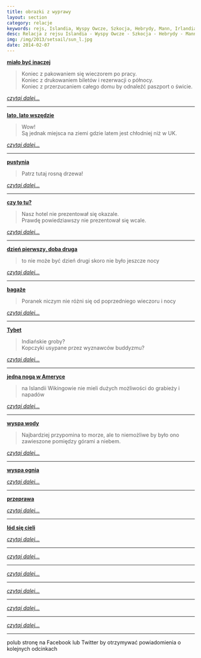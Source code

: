 ```yaml
---
title: obrazki z wyprawy
layout: section
category: relacje
keywords: rejs, Islandia, Wyspy Owcze, Szkocja, Hebrydy, Mann, Irlandia
desc: Relacja z rejsu Islandia - Wyspy Owcze - Szkocja - Hebrydy - Mann - Irlandia
img: /img/2013/setsail/sun_l.jpg
date: 2014-02-07
---
```


**[miało być inaczej](/obrazki-z-wyprawy/mialo-byc-inaczej.html)**
   
> Koniec z pakowaniem się wieczorem po pracy.   
> Koniec z drukowaniem biletów i rezerwacji o północy.   
> Koniec z przerzucaniem całego domu by odnaleźć paszport o świcie.  

*[czytaj dalej...](/obrazki-z-wyprawy/mialo-byc-inaczej.html)*

-----------------------

**[lato, lato wszędzie](/obrazki-z-wyprawy/lato-wszedzie.html)**

> Wow!   
> Są jednak miejsca na ziemi gdzie latem jest chłodniej niż w UK.  

*[czytaj dalej...](/obrazki-z-wyprawy/lato-wszedzie.html)*

-----------------------

**[pustynia](/obrazki-z-wyprawy/pustynia.html)**

> Patrz tutaj rosną drzewa!  

*[czytaj dalej...](/obrazki-z-wyprawy/pustynia.html)*

-----------------------

**[czy to tu?](/obrazki-z-wyprawy/czy-to-tu.html)**

> Nasz hotel nie prezentował się okazale.   
> Prawdę powiedziawszy nie prezentował się wcale.

*[czytaj dalej...](/obrazki-z-wyprawy/czy-to-tu.html)*

-----------------------

**[dzień pierwszy, doba druga](/obrazki-z-wyprawy/dzien-1-doba-2.html)**

> to nie może być dzień drugi skoro nie było jeszcze nocy

*[czytaj dalej...](/obrazki-z-wyprawy/dzien-1-doba-2.html)*

-----------------------

**[bagaże](/obrazki-z-wyprawy/bagaze.html)**

> Poranek niczym nie różni się od poprzedniego wieczoru i nocy

*[czytaj dalej...](/obrazki-z-wyprawy/bagaze.html)*

-----------------------

**[Tybet](/obrazki-z-wyprawy/tybet.html)**

> Indiańskie groby?   
> Kopczyki usypane przez wyznawców buddyzmu?

*[czytaj dalej...](/obrazki-z-wyprawy/tybet.html)*

-----------------------

**[jedną nogą w Ameryce](/obrazki-z-wyprawy/noga-w-ameryce.html)**

> na Islandii Wikingowie nie mieli dużych możliwości do grabieży i napadów

*[czytaj dalej...](/obrazki-z-wyprawy/noga-w-ameryce.html)*

-----------------------

**[wyspa wody](/obrazki-z-wyprawy/wyspa-wody.html)**

> Najbardziej przypomina to morze, ale to niemożliwe by było ono zawieszone pomiędzy górami a niebem.

*[czytaj dalej...](/obrazki-z-wyprawy/wyspa-wody.html)*

-----------------------

**[wyspa ognia](/obrazki-z-wyprawy/wyspa-ognia.html)**

> 

*[czytaj dalej...](/obrazki-z-wyprawy/wyspa-ognia.html)*

-----------------------

**[przeprawa](/obrazki-z-wyprawy/przeprawa.html)**

> 

*[czytaj dalej...](/obrazki-z-wyprawy/przeprawa.html)*

-----------------------

**[lód się cieli](/obrazki-z-wyprawy/lod-sie-cieli.html)**

> 

*[czytaj dalej...](/obrazki-z-wyprawy/lod-sie-cieli.html)*

-----------------------

**[](/obrazki-z-wyprawy/.html)**

> 

*[czytaj dalej...](/obrazki-z-wyprawy/.html)*

-----------------------

**[](/obrazki-z-wyprawy/.html)**

> 

*[czytaj dalej...](/obrazki-z-wyprawy/.html)*

-----------------------

**[](/obrazki-z-wyprawy/.html)**

> 

*[czytaj dalej...](/obrazki-z-wyprawy/.html)*

-----------------------

**[](/obrazki-z-wyprawy/.html)**

> 

*[czytaj dalej...](/obrazki-z-wyprawy/.html)*

-----------------------




**[](/obrazki-z-wyprawy/.html)**

> 

*[czytaj dalej...](/obrazki-z-wyprawy/.html)*

-----------------------


polub stronę na Facebook lub Twitter by otrzymywać powiadomienia o kolejnych odcinkach